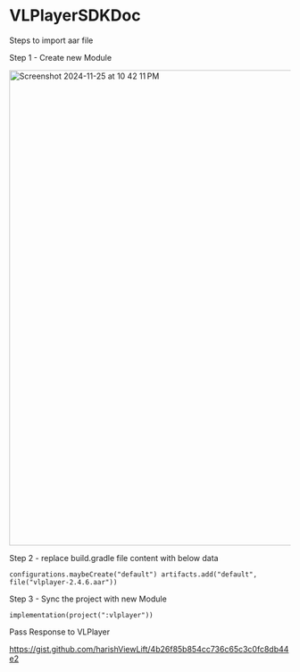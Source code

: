 # VLPlayerSDKDoc

Steps to import aar file 

Step 1 - Create new Module

<img width="851" alt="Screenshot 2024-11-25 at 10 42 11 PM" src="https://github.com/user-attachments/assets/0e50a7a0-36b1-4e94-a176-216eadc1f866">

Step 2 - replace build.gradle file content with below data

`
configurations.maybeCreate("default")
artifacts.add("default", file("vlplayer-2.4.6.aar"))
`

Step 3 - Sync the project with new Module 

`
implementation(project(":vlplayer"))
`

Pass Response to VLPlayer

https://gist.github.com/harishViewLift/4b26f85b854cc736c65c3c0fc8db44e2


